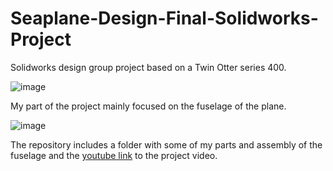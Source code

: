 # Seaplane-Design-Final-Solidworks-Project
Solidworks design group project  based on a Twin Otter series 400.

![image](https://github.com/Alfredo-del-Rayo/Seaplane-Design-Final-Solidworks-Project-/assets/99233341/d765762e-ce15-4062-9aad-3fbd30c38b65)

My part of the project mainly focused on the fuselage of the plane.

![image](https://github.com/Alfredo-del-Rayo/Seaplane-Design-Final-Solidworks-Project-/assets/99233341/21be3af1-26be-4df6-8752-07a977652322)


The repository includes a folder with some of my parts and assembly of the fuselage and the [youtube link](https://www.youtube.com/watch?v=9sSEc756nNM&t=8s) to the project video.
